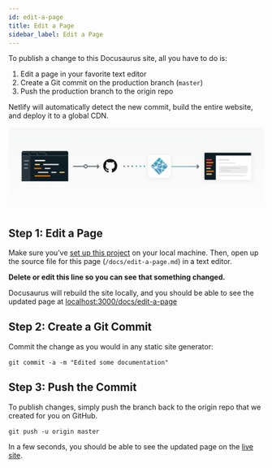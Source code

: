 ```yaml
---
id: edit-a-page
title: Edit a Page
sidebar_label: Edit a Page
---
```


To publish a change to this Docusaurus site, all you have to do is:

1. Edit a page in your favorite text editor
2. Create a Git commit on the production branch (`master`)
3. Push the production branch to the origin repo

Netlify will automatically detect the new commit, build the entire website, and
deploy it to a global CDN.

![](/docs/assets/edit-page.svg)



## Step 1: Edit a Page

Make sure you’ve [set up this project](/docs/getting-started) on your local
machine. Then, open up the source file for this page (`/docs/edit-a-page.md`) in
a text editor.


**Delete or edit this line so you can see that something changed.**


Docusaurus will rebuild the site locally, and you should be able to see the updated
page at <a href='http://localhost:3000/docs/edit-a-page'
target='_blank'>localhost:3000/docs/edit-a-page</a>



## Step 2: Create a Git Commit

Commit the change as you would in any static site generator:

    git commit -a -m "Edited some documentation"



## Step 3: Push the Commit

To publish changes, simply push the branch back to the origin repo that we
created for you on GitHub.

    git push -u origin master

In a few seconds, you should be able to see the updated page on the [live
site](https://determined-beef-31.netlify.com/).
